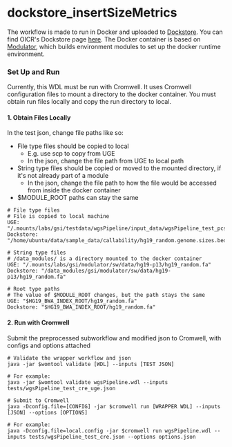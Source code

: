 # dockstore_insertSizeMetrics

The workflow is made to run in Docker and uploaded to [Dockstore](https://docs.dockstore.org/en/develop/getting-started/getting-started.html).
You can find OICR's Dockstore page [here](https://dockstore.org/organizations/OICR).
The Docker container is based on [Modulator](https://gitlab.oicr.on.ca/ResearchIT/modulator), which builds environment modules to set up the docker runtime environment.

### Set Up and Run
Currently, this WDL must be run with Cromwell. 
It uses Cromwell configuration files to mount a directory to the docker container.
You must obtain run files locally and copy the run directory to local.

#### 1. Obtain Files Locally
In the test json, change file paths like so:
- File type files should be copied to local
    - E.g. use scp to copy from UGE
    - In the json, change the file path from UGE to local path
- String type files should be copied or moved to the mounted directory, if it's not already part of a module
    - In the json, change the file path to how the file would be accessed from inside the docker container
- $MODULE_ROOT paths can stay the same
```
# File type files
# File is copied to local machine
UGE: "/.mounts/labs/gsi/testdata/wgsPipeline/input_data/wgsPipeline_test_pcsi/hg19_random.genome.sizes.bed"
Dockstore: "/home/ubuntu/data/sample_data/callability/hg19_random.genome.sizes.bed"
 
# String type files
# /data_modules/ is a directory mounted to the docker container
UGE: "/.mounts/labs/gsi/modulator/sw/data/hg19-p13/hg19_random.fa"
Dockstore: "/data_modules/gsi/modulator/sw/data/hg19-p13/hg19_random.fa"
 
# Root type paths
# The value of $MODULE_ROOT changes, but the path stays the same
UGE: "$HG19_BWA_INDEX_ROOT/hg19_random.fa"
Dockstore: "$HG19_BWA_INDEX_ROOT/hg19_random.fa"
```

#### 2. Run with Cromwell
Submit the preprocessed subworkflow and modified json to Cromwell, with configs and options attached
```
# Validate the wrapper workflow and json
java -jar $womtool validate [WDL] --inputs [TEST JSON]
 
# For example:
java -jar $womtool validate wgsPipeline.wdl --inputs tests/wgsPipeline_test_cre_uge.json

# Submit to Cromwell
java -Dconfig.file=[CONFIG] -jar $cromwell run [WRAPPER WDL] --inputs [JSON] --options [OPTIONS]
 
# For example:
java -Dconfig.file=local.config -jar $cromwell run wgsPipeline.wdl --inputs tests/wgsPipeline_test_cre.json --options options.json
```